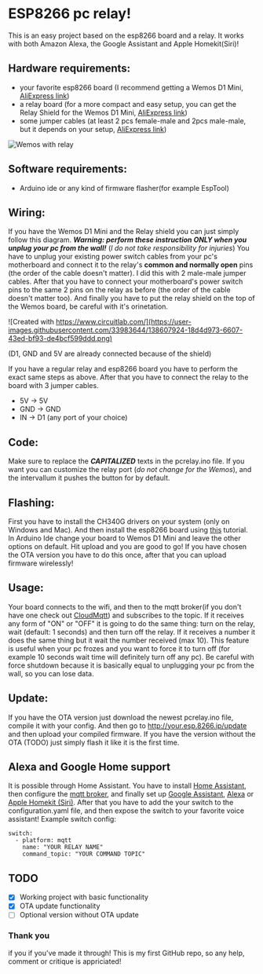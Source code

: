 # ESP8266 pc relay!
This is an easy project based on the esp8266 board and a relay. It works with both Amazon Alexa, the Google Assistant and Apple Homekit(Siri)!
## Hardware requirements:
- your favorite esp8266 board (I recommend getting a Wemos D1 Mini, [AliExpress link](https://www.aliexpress.com/wholesale?catId=0&initiative_id=SB_20211024110219&SearchText=wemos+d1+mini))
- a relay board (for a more compact and easy setup, you can get the Relay Shield for the Wemos D1 Mini, [AliExpress link](https://www.aliexpress.com/wholesale?catId=0&initiative_id=SB_20211024110238&SearchText=wemos+d1+mini+relay+shield))
- some jumper cables (at least 2 pcs female-male and 2pcs male-male, but it depends on your setup, [AliExpress link](https://www.aliexpress.com/wholesale?catId=0&initiative_id=SB_20211024110311&SearchText=jumper+cables))

![Wemos with relay](https://user-images.githubusercontent.com/33983644/138681417-ac946c0e-37dd-45b3-9d94-4de3b940d85a.jpg)

## Software requirements:
- Arduino ide or any kind of firmware flasher(for example EspTool)

## Wiring:
If you have the Wemos D1 Mini and the Relay shield you can just simply follow this diagram. ***Warning: perform these instruction ONLY when you unplug your pc from the wall!*** (*I do not take responsibility for injuries*) You have to unplug your existing power switch cables from your pc's motherboard and connect it to the relay's **common and normally open** pins (the order of the cable doesn't matter). I did this with 2 male-male jumper cables. After that you have to connect your motherboard's power switch pins to the same 2 pins on the relay as before (the order of the cable doesn't matter too). And finally you have to put the relay shield on the top of the Wemos board, be careful with it's orinetation.

![Created with https://www.circuitlab.com/](https://user-images.githubusercontent.com/33983644/138607924-18d4d973-6607-43ed-bf93-de4bcf599ddd.png)

(D1, GND and 5V are already connected because of the shield)

If you have a regular relay and esp8266 board you have to perform the exact same steps as above. After that you have to connect the relay to the board with 3 jumper cables.
- 5V -> 5V
- GND -> GND
- IN -> D1 (any port of your choice)

## Code:
Make sure to replace the ***CAPITALIZED*** texts in the pcrelay.ino file. If you want you can customize the relay port (*do not change for the Wemos*), and the intervallum it pushes the button for by default.

## Flashing:
First you have to install the CH340G drivers on your system (only on Windows and Mac). And then install the esp8266 board using [this](https://github.com/esp8266/Arduino) tutorial. In Arduino Ide change your board to Wemos D1 Mini and leave the other options on default. Hit upload and you are good to go! If you have chosen the OTA version you have to do this once, after that you can upload firmware wirelessly!

## Usage:
Your board connects to the wifi, and then to the mqtt broker(if you don't have one check out [CloudMqtt](https://www.cloudmqtt.com/)) and subscribes to the topic. If it receives any form of "ON" or "OFF" it is going to do the same thing: turn on the relay, wait (default: 1 seconds) and then turn off the relay. If it receives a number it does the same thing but it wait the number received (max 10). This feature is useful when your pc frozes and you want to force it to turn off (for example 10 seconds wait time will definitely turn off any pc). Be careful with force shutdown because it is basically equal to unplugging your pc from the wall, so you can lose data.

## Update:
If you have the OTA version just download the newest pcrelay.ino file, compile it with your config. And then go to http://your.esp.8266.ip/update and then upload your compiled firmware. If you have the version without the OTA (TODO) just simply flash it like it is the first time.

## Alexa and Google Home support
It is possible through Home Assistant. You have to install [Home Assistant](https://www.home-assistant.io/installation/), then configure the [mqtt broker](https://www.home-assistant.io/integrations/mqtt/), and finally set up [Google Assistant](https://www.home-assistant.io/integrations/google_assistant/), [Alexa](https://www.home-assistant.io/integrations/alexa/) or [Apple Homekit (Siri)](https://www.home-assistant.io/integrations/homekit/). After that you have to add the your switch to the configuration.yaml file, and then expose the switch to your favorite voice assistant!
Example switch config:
```
switch:
  - platform: mqtt
    name: "YOUR RELAY NAME"
    command_topic: "YOUR COMMAND TOPIC"
```

## TODO
- [x] Working project with basic functionality
- [x] OTA update functionality
- [ ] Optional version without OTA update

### Thank you
if you if you've made it through! This is my first GitHub repo, so any help, comment or critique is appriciated!
